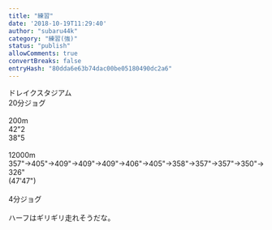 ```yaml
---
title: "練習"
date: '2018-10-19T11:29:40'
author: "subaru44k"
category: "練習(強)"
status: "publish"
allowComments: true
convertBreaks: false
entryHash: "80dda6e63b74dac00be05180490dc2a6"
---
```

ドレイクスタジアム<br>
20分ジョグ<br>
<br>
200m<br>
42"2<br>
38"5<br>
<br>
12000m<br>
357"→405"→409"→409"→409"→406"→405"→358"→357"→357"→350"→326"<br>
(47'47")<br>
<br>
4分ジョグ<br>
<br>
ハーフはギリギリ走れそうだな。
